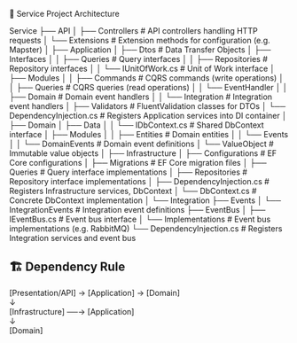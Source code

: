 🚀 Service Project Architecture

Service
├── API
│   ├── Controllers             # API controllers handling HTTP requests
│   └── Extensions              # Extension methods for configuration (e.g. Mapster)
│
├── Application
│   ├── Dtos                   # Data Transfer Objects
│   ├── Interfaces
│   │   ├── Queries            # Query interfaces
│   │   ├── Repositories       # Repository interfaces
│   │   └── IUnitOfWork.cs     # Unit of Work interface
│   ├── Modules
│   │   ├── Commands           # CQRS commands (write operations)
│   │   ├── Queries            # CQRS queries (read operations)
│   │   └── EventHandler
│   │       ├── Domain         # Domain event handlers
│   │       └── Integration    # Integration event handlers
│   ├── Validators             # FluentValidation classes for DTOs
│   └── DependencyInjection.cs # Registers Application services into DI container
│
├── Domain
│   ├── Data
│   │   └── I<Entity>DbContext.cs # Shared DbContext interface
│   ├── Modules
│   │   ├── Entities           # Domain entities
│   │   └── Events
│   │       └── DomainEvents   # Domain event definitions
│   └── ValueObject            # Immutable value objects
│
├── Infrastructure
│   ├── Configurations         # EF Core configurations
│   ├── Migrations             # EF Core migration files
│   ├── Queries                # Query interface implementations
│   ├── Repositories           # Repository interface implementations
│   ├── DependencyInjection.cs # Registers Infrastructure services, DbContext
│   └── DbContext.cs           # Concrete DbContext implementation
│
└── Integration
    ├── Events
    │   └── IntegrationEvents  # Integration event definitions
    ├── EventBus
    │   ├── IEventBus.cs       # Event bus interface
    │   └── Implementations    # Event bus implementations (e.g. RabbitMQ)
    └── DependencyInjection.cs # Registers Integration services and event bus


## 🏗 Dependency Rule

[Presentation/API] → [Application] → [Domain]  
         ↓  
   [Infrastructure] ──→ [Application]  
         ↓  
      [Domain]  
